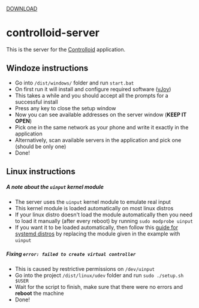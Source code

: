 [DOWNLOAD](https://github.com/experiment322/controlloid-server/archive/master.zip)

# controlloid-server
This is the server for the [Controlloid](https://github.com/experiment322/controlloid-client) application.

## Windoze instructions
* Go into `/dist/windows/` folder and run `start.bat`
* On first run it will install and configure required software ([vJoy](https://sourceforge.net/projects/vjoystick/))
* This takes a while and you should accept all the prompts for a successful install
* Press any key to close the setup window
* Now you can see available addresses on the server window (**KEEP IT OPEN**)
* Pick one in the same network as your phone and write it exactly in the application
* Alternatively, scan available servers in the application and pick one (should be only one)
* Done!

## Linux instructions
##### A note about the `uinput` kernel module
* The server uses the `uinput` kernel module to emulate real input
* This kernel module is loaded automatically on most linux distros
* If your linux distro doesn't load the module automatically then you need to load it manually (after every reboot) by running `sudo modprobe uinput`
* If you want it to be loaded automatically, then follow this [guide for systemd distros](https://wiki.archlinux.org/index.php/Kernel_module#Automatic_module_loading_with_systemd) by replacing the module given in the example with `uinput`
##### Fixing `error: failed to create virtual controller`
* This is caused by restrictive permissions on `/dev/uinput`
* Go into the project `/dist/linux/udev` folder and run `sudo ./setup.sh $USER`
* Wait for the script to finish, make sure that there were no errors and **reboot** the machine
* Done!
